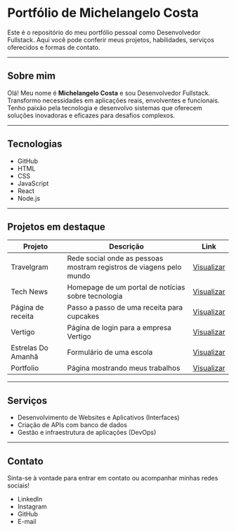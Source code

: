 # Portfólio de Michelangelo Costa

Este é o repositório do meu portfólio pessoal como Desenvolvedor Fullstack. Aqui você pode conferir meus projetos, habilidades, serviços oferecidos e formas de contato.

---

## Sobre mim

Olá! Meu nome é **Michelangelo Costa** e sou Desenvolvedor Fullstack. Transformo necessidades em aplicações reais, envolventes e funcionais. Tenho paixão pela tecnologia e desenvolvo sistemas que oferecem soluções inovadoras e eficazes para desafios complexos.

---

## Tecnologias

- GitHub
- HTML
- CSS
- JavaScript
- React
- Node.js

---

## Projetos em destaque

| Projeto        | Descrição                                            | Link                                           |
|----------------|-----------------------------------------------------|------------------------------------------------|
| Travelgram     | Rede social onde as pessoas mostram registros de viagens pelo mundo | [Visualizar](https://michelangelo-costa.github.io/perfil-viagens/) |
| Tech News      | Homepage de um portal de notícias sobre tecnologia  | [Visualizar](https://michelangelo-costa.github.io/exercicio-news/) |
| Página de receita | Passo a passo de uma receita para cupcakes         | [Visualizar](https://michelangelo-costa.github.io/unidade1/)       |
| Vertigo        | Página de login para a empresa Vertigo               | [Visualizar](https://michelangelo-costa.github.io/Pagina-de-Login/)               |
| Estrelas Do Amanhã | Formulário de uma escola                            | [Visualizar](https://michelangelo-costa.github.io/formulario/)               |
| Portfolio      | Página mostrando meus trabalhos                       | [Visualizar](https://michelangelo-costa.github.io/portfolio/)        |

---

## Serviços

- Desenvolvimento de Websites e Aplicativos (Interfaces)
- Criação de APIs com banco de dados
- Gestão e infraestrutura de aplicações (DevOps)

---

## Contato

Sinta-se à vontade para entrar em contato ou acompanhar minhas redes sociais!

- LinkedIn
- Instagram
- GitHub
- E-mail
